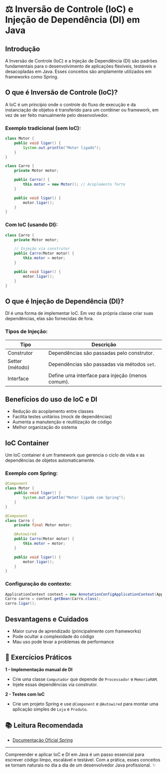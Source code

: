 # ⚖️ Inversão de Controle (IoC) e Injeção de Dependência (DI) em Java

## Introdução

A Inversão de Controle (IoC) e a Injeção de Dependência (DI) são padrões fundamentais para o desenvolvimento de aplicações flexíveis, testáveis e desacopladas em Java. Esses conceitos são amplamente utilizados em frameworks como Spring.

## O que é Inversão de Controle (IoC)?

A IoC é um princípio onde o controle do fluxo de execução e da instanciação de objetos é transferido para um contêiner ou framework, em vez de ser feito manualmente pelo desenvolvedor.

### Exemplo tradicional (sem IoC):

```java
class Motor {
    public void ligar() {
        System.out.println("Motor ligado");
    }
}

class Carro {
    private Motor motor;

    public Carro() {
        this.motor = new Motor(); // Acoplamento forte
    }

    public void ligar() {
        motor.ligar();
    }
}
```

### Com IoC (usando DI):

```java
class Carro {
    private Motor motor;

    // Injeção via construtor
    public Carro(Motor motor) {
        this.motor = motor;
    }

    public void ligar() {
        motor.ligar();
    }
}
```

## O que é Injeção de Dependência (DI)?

DI é uma forma de implementar IoC. Em vez da própria classe criar suas dependências, elas são fornecidas de fora.

### Tipos de Injeção:

| Tipo            | Descrição                                        |
| --------------- | ------------------------------------------------ |
| Construtor      | Dependências são passadas pelo construtor.       |
| Setter (método) | Dependências são passadas via métodos `set`.     |
| Interface       | Define uma interface para injeção (menos comum). |

## Benefícios do uso de IoC e DI

- Redução do acoplamento entre classes
- Facilita testes unitários (mock de dependências)
- Aumenta a manutenção e reutilização de código
- Melhor organização do sistema

## IoC Container

Um IoC container é um framework que gerencia o ciclo de vida e as dependências de objetos automaticamente.

### Exemplo com Spring:

```java
@Component
class Motor {
    public void ligar() {
        System.out.println("Motor ligado com Spring");
    }
}

@Component
class Carro {
    private final Motor motor;

    @Autowired
    public Carro(Motor motor) {
        this.motor = motor;
    }

    public void ligar() {
        motor.ligar();
    }
}
```

### Configuração do contexto:

```java
ApplicationContext context = new AnnotationConfigApplicationContext(AppConfig.class);
Carro carro = context.getBean(Carro.class);
carro.ligar();
```

## Desvantagens e Cuidados

- Maior curva de aprendizado (principalmente com frameworks)
- Pode ocultar a complexidade do código
- Mau uso pode levar a problemas de performance

## 🎯 Exercícios Práticos

**1 - Implementação manual de DI**

- Crie uma classe `Computador` que depende de `Processador` e `MemoriaRAM`.
- Injete essas dependências via construtor.

**2 - Testes com IoC**

- Crie um projeto Spring e use `@Component` e `@Autowired` para montar uma aplicação simples de `Loja` e `Produto`.

## 📚 Leitura Recomendada

- [Documentação Oficial Spring](https://spring.io/projects/spring-framework)

---

Compreender e aplicar IoC e DI em Java é um passo essencial para escrever código limpo, escalável e testável. Com a prática, esses conceitos se tornam naturais no dia a dia de um desenvolvedor Java profissional. ✨
